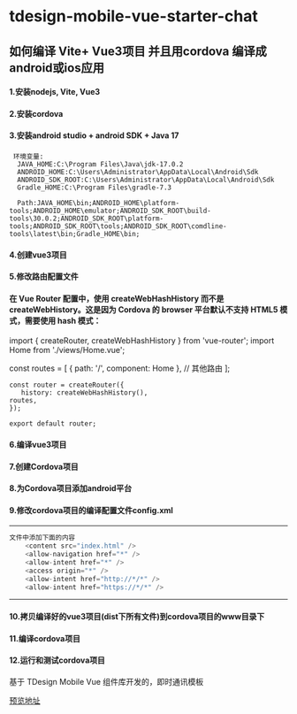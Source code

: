 
# tdesign-mobile-vue-starter-chat

## 如何编译 Vite+ Vue3项目 并且用cordova 编译成 android或ios应用
#### 1.安装nodejs, Vite, Vue3
#### 2.安装cordova
#### 3.安装android studio + android SDK + Java 17

     环境变量:
      JAVA_HOME:C:\Program Files\Java\jdk-17.0.2
      ANDROID_HOME:C:\Users\Administrator\AppData\Local\Android\Sdk
      ANDROID_SDK_ROOT:C:\Users\Administrator\AppData\Local\Android\Sdk
      Gradle_HOME:C:\Program Files\gradle-7.3

      Path:JAVA_HOME\bin;ANDROID_HOME\platform-tools;ANDROID_HOME\emulator;ANDROID_SDK_ROOT\build-tools\30.0.2;ANDROID_SDK_ROOT\platform-tools;ANDROID_SDK_ROOT\tools;ANDROID_SDK_ROOT\comdline-tools\latest\bin;Gradle_HOME\bin;


#### 4.创建vue3项目
#### 5.修改路由配置文件
   #### 在 Vue Router 配置中，使用 createWebHashHistory 而不是 createWebHistory。这是因为 Cordova 的 browser 平台默认不支持 HTML5 模式，需要使用 hash 模式：
   


   import { createRouter, createWebHashHistory } from 'vue-router';
   import Home from './views/Home.vue';
   
   const routes = [
       { path: '/', component: Home },
       // 其他路由
    ];
    
    const router = createRouter({
       history: createWebHashHistory(),
    routes,
    });
    
    export default router;

#### 6.编译vue3项目
#### 7.创建Cordova项目
#### 8.为Cordova项目添加android平台
#### 9.修改cordova项目的编译配置文件config.xml
   



---
```go
文件中添加下面的内容
    <content src="index.html" />
    <allow-navigation href="*" />
    <allow-intent href="*" />
    <access origin="*" />
    <allow-intent href="http://*/*" />
    <allow-intent href="https://*/*" />
```
---

#### 10.拷贝编译好的vue3项目(dist下所有文件)到cordova项目的www目录下
#### 11.编译cordova项目
#### 12.运行和测试cordova项目

基于 TDesign Mobile Vue 组件库开发的，即时通讯模板


[预览地址](https://tdesign-mobile-vue-starter-chat.surge.sh/)